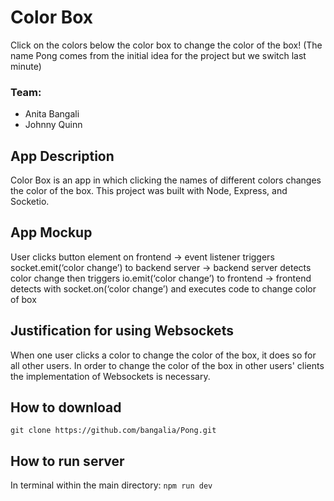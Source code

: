 # Color Box

Click on the colors below the color box to change the color of the box!
(The name Pong comes from the initial idea for the project but we switch last minute)

### Team: 

- Anita Bangali
- Johnny Quinn

## App Description

Color Box is an app in which clicking the names of different colors changes the color of the box. This project was built with Node, Express, and Socketio.

## App Mockup

User clicks button element on frontend -> event listener triggers socket.emit(‘color change’) to backend server -> backend server detects color change then triggers io.emit(‘color change’) to frontend -> frontend detects with socket.on(‘color change’) and executes code to change color of box

## Justification for using Websockets

When one user clicks a color to change the color of the box, it does so for all other users. In order to change the color of the 
box in other users' clients the implementation of Websockets is necessary. 

## How to download  

`git clone https://github.com/bangalia/Pong.git`

## How to run server 

In terminal within the main directory: 
`npm run dev`
